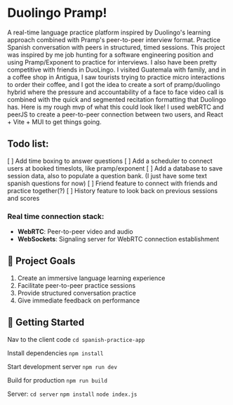 
# Duolingo Pramp!


A real-time language practice platform inspired by Duolingo's learning approach combined with Pramp's peer-to-peer interview format. Practice Spanish conversation with peers in structured, timed sessions. This project was inspired by me job hunting for a software engineering position and using Pramp/Exponent to practice for interviews. I also have been pretty competitive with friends in DuoLingo. I visited Guatemala with family, and in a coffee shop in Antigua, I saw tourists trying to practice micro interactions to order their coffee, and I got the idea to create a sort of pramp/duolingo hybrid where the pressure and accountability of a face to face video call is combined with the quick and segmented recitation formatting that Duolingo has. Here is my rough mvp of what this could look like! I used webRTC and peerJS to create a peer-to-peer connection between two users, and React + Vite + MUI to get things going. 

## Todo list:

[ ] Add time boxing to answer questions
[ ] Add a scheduler to connect users at booked timeslots, like pramp/exponent
[ ] Add a database to save session data, also to populate a question bank. (I just have some text spanish questions for now)
[ ] Friend feature to connect with friends and practice together(?)
[ ] History feature to look back on previous sessions and scores




### Real time connection stack:
- **WebRTC**: Peer-to-peer video and audio
- **WebSockets**: Signaling server for WebRTC connection establishment


## 🎯 Project Goals

1. Create an immersive language learning experience
2. Facilitate peer-to-peer practice sessions
3. Provide structured conversation practice
4. Give immediate feedback on performance

## 🚀 Getting Started

Nav to the client code
`cd spanish-practice-app`

Install dependencies
`npm install`

Start development server
`npm run dev`

Build for production
`npm run build`

Server:
`cd server`
`npm install`
`node index.js`
